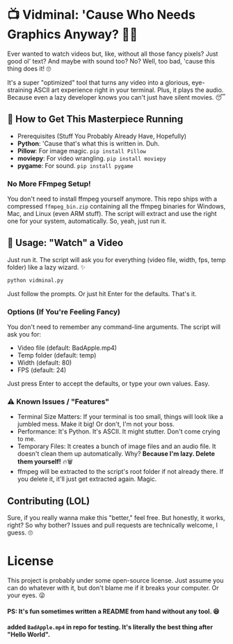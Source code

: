 # 📺 Vidminal: 'Cause Who Needs Graphics Anyway? 🤷‍♀️
Ever wanted to watch videos but, like, without all those fancy pixels? Just good ol' text? And maybe with sound too? No? Well, too bad, 'cause this thing does it! 🙄

It's a super "optimized" tool that turns any video into a glorious, eye-straining ASCII art experience right in your terminal. Plus, it plays the audio. Because even a lazy developer knows you can't just have silent movies. 😴

## 🚀 How to Get This Masterpiece Running
- Prerequisites (Stuff You Probably Already Have, Hopefully)
- **Python**: 'Cause that's what this is written in. Duh.
- **Pillow**: For image magic. `pip install Pillow`
- **moviepy**: For video wrangling. `pip install moviepy`
- **pygame**: For sound. `pip install pygame`

### No More FFmpeg Setup!
You don't need to install ffmpeg yourself anymore. This repo ships with a compressed `ffmpeg_bin.zip` containing all the ffmpeg binaries for Windows, Mac, and Linux (even ARM stuff). The script will extract and use the right one for your system, automatically. So, yeah, just run it.

## 🍿 Usage: "Watch" a Video
Just run it. The script will ask you for everything (video file, width, fps, temp folder) like a lazy wizard. ✨
```bash
python vidminal.py
```
Just follow the prompts. Or just hit Enter for the defaults. That's it.

### Options (If You're Feeling Fancy)
You don't need to remember any command-line arguments. The script will ask you for:
- Video file (default: BadApple.mp4)
- Temp folder (default: temp)
- Width (default: 80)
- FPS (default: 24)

Just press Enter to accept the defaults, or type your own values. Easy.

### ⚠️ Known Issues / "Features"
- Terminal Size Matters: If your terminal is too small, things will look like a jumbled mess. Make it big! Or don't, I'm not your boss.
- Performance: It's Python. It's ASCII. It might stutter. Don't come crying to me.
- Temporary Files: It creates a bunch of image files and an audio file. It doesn't clean them up automatically. Why? **Because I'm lazy. Delete them yourself!** 🔥🗑️
- ffmpeg will be extracted to the script's root folder if not already there. If you delete it, it'll just get extracted again. Magic.

## Contributing (LOL)
Sure, if you really wanna make this "better," feel free. But honestly, it works, right? So why bother? Issues and pull requests are technically welcome, I guess. 🙄

# License
This project is probably under some open-source license. Just assume you can do whatever with it, but don't blame me if it breaks your computer. Or your eyes. 😜

#### PS: It's fun sometimes written a README from hand without any tool. 😆
#### added `BadApple.mp4` in repo for testing. It's literally the best thing after "Hello World".